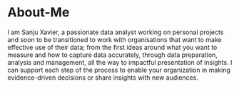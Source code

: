# About-Me

I am Sanju Xavier, a passionate data analyst working on personal projects and soon to be transitioned to work with organisations that want to make effective use of their data; from the first ideas around what you want to measure and how to capture data accurately, through data preparation, analysis and management, all the way to impactful presentation of insights. I can support each step of the process to enable your organization in making evidence-driven decisions or share insights with new audiences.
